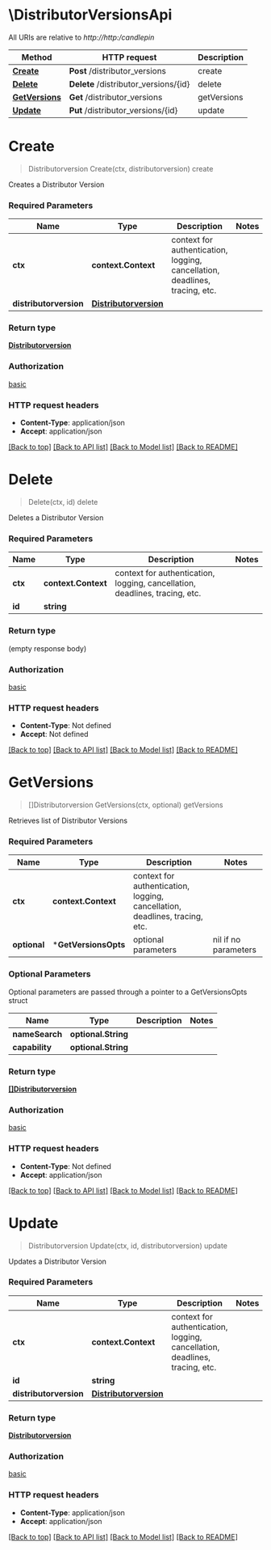 # \DistributorVersionsApi

All URIs are relative to *http://http:/candlepin*

Method | HTTP request | Description
------------- | ------------- | -------------
[**Create**](DistributorVersionsApi.md#Create) | **Post** /distributor_versions | create
[**Delete**](DistributorVersionsApi.md#Delete) | **Delete** /distributor_versions/{id} | delete
[**GetVersions**](DistributorVersionsApi.md#GetVersions) | **Get** /distributor_versions | getVersions
[**Update**](DistributorVersionsApi.md#Update) | **Put** /distributor_versions/{id} | update


# **Create**
> Distributorversion Create(ctx, distributorversion)
create

Creates a Distributor Version

### Required Parameters

Name | Type | Description  | Notes
------------- | ------------- | ------------- | -------------
 **ctx** | **context.Context** | context for authentication, logging, cancellation, deadlines, tracing, etc.
  **distributorversion** | [**Distributorversion**](Distributorversion.md)|  | 

### Return type

[**Distributorversion**](distributorversion.md)

### Authorization

[basic](../README.md#basic)

### HTTP request headers

 - **Content-Type**: application/json
 - **Accept**: application/json

[[Back to top]](#) [[Back to API list]](../README.md#documentation-for-api-endpoints) [[Back to Model list]](../README.md#documentation-for-models) [[Back to README]](../README.md)

# **Delete**
> Delete(ctx, id)
delete

Deletes a Distributor Version

### Required Parameters

Name | Type | Description  | Notes
------------- | ------------- | ------------- | -------------
 **ctx** | **context.Context** | context for authentication, logging, cancellation, deadlines, tracing, etc.
  **id** | **string**|  | 

### Return type

 (empty response body)

### Authorization

[basic](../README.md#basic)

### HTTP request headers

 - **Content-Type**: Not defined
 - **Accept**: Not defined

[[Back to top]](#) [[Back to API list]](../README.md#documentation-for-api-endpoints) [[Back to Model list]](../README.md#documentation-for-models) [[Back to README]](../README.md)

# **GetVersions**
> []Distributorversion GetVersions(ctx, optional)
getVersions

Retrieves list of Distributor Versions

### Required Parameters

Name | Type | Description  | Notes
------------- | ------------- | ------------- | -------------
 **ctx** | **context.Context** | context for authentication, logging, cancellation, deadlines, tracing, etc.
 **optional** | ***GetVersionsOpts** | optional parameters | nil if no parameters

### Optional Parameters
Optional parameters are passed through a pointer to a GetVersionsOpts struct

Name | Type | Description  | Notes
------------- | ------------- | ------------- | -------------
 **nameSearch** | **optional.String**|  | 
 **capability** | **optional.String**|  | 

### Return type

[**[]Distributorversion**](distributorversion.md)

### Authorization

[basic](../README.md#basic)

### HTTP request headers

 - **Content-Type**: Not defined
 - **Accept**: application/json

[[Back to top]](#) [[Back to API list]](../README.md#documentation-for-api-endpoints) [[Back to Model list]](../README.md#documentation-for-models) [[Back to README]](../README.md)

# **Update**
> Distributorversion Update(ctx, id, distributorversion)
update

Updates a Distributor Version

### Required Parameters

Name | Type | Description  | Notes
------------- | ------------- | ------------- | -------------
 **ctx** | **context.Context** | context for authentication, logging, cancellation, deadlines, tracing, etc.
  **id** | **string**|  | 
  **distributorversion** | [**Distributorversion**](Distributorversion.md)|  | 

### Return type

[**Distributorversion**](distributorversion.md)

### Authorization

[basic](../README.md#basic)

### HTTP request headers

 - **Content-Type**: application/json
 - **Accept**: application/json

[[Back to top]](#) [[Back to API list]](../README.md#documentation-for-api-endpoints) [[Back to Model list]](../README.md#documentation-for-models) [[Back to README]](../README.md)

